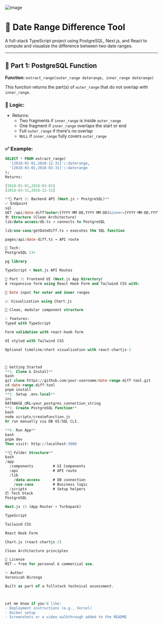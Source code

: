 ![image](https://github.com/user-attachments/assets/6ed0c541-2712-4c6d-ace3-bd561b67cef7)

# 📅 Date Range Difference Tool

A full-stack TypeScript project using PostgreSQL, Next.js, and React to compute and visualize the difference between two date ranges.

---

## 🧪 Part 1: PostgreSQL Function

**Function:** `extract_range(outer_range daterange, inner_range daterange)`

This function returns the part(s) of `outer_range` that do not overlap with `inner_range`.

### 📌 Logic:
- Returns:
  - Two fragments if `inner_range` is inside `outer_range`
  - One fragment if `inner_range` overlaps the start or end
  - Full `outer_range` if there's no overlap
  - `NULL` if `inner_range` fully covers `outer_range`

### ✅ Example:

```sql
SELECT * FROM extract_range(
  '[2018-01-01,2018-12-31]'::daterange,
  '[2018-03-01,2018-03-31]'::daterange
);
Returns:

[2018-01-01,2018-03-01)
(2018-03-31,2018-12-31]

**🧪 Part 2: Backend API (Next.js + PostgreSQL)**
✅ Endpoint
sql
GET /api/date-diff?outer=[YYYY-MM-DD,YYYY-MM-DD)&inner=[YYYY-MM-DD,YYYY-MM-DD)
🏗️ Structure (Clean Architecture)
lib/data-access/db.ts → connects to PostgreSQL

lib/use-case/getDateDiff.ts → executes the SQL function

pages/api/date-diff.ts → API route

🔌 Tech:
PostgreSQL 13+

pg library

TypeScript + Next.js API Routes

🧪 Part 3: Frontend UI (Next.js App Directory)
A responsive form using React Hook Form and Tailwind CSS with:

📝 Date input for outer and inner ranges

📈 Visualization using Chart.js

🧼 Clean, modular component structure

💡 Features:
Typed with TypeScript

Form validation with react-hook-form

UI styled with Tailwind CSS

Optional timeline/chart visualization with react-chartjs-2



🚀 Getting Started
**1. Clone & Install**
bash
git clone https://github.com/your-username/date-range-diff-tool.git
cd date-range-diff-tool
pnpm install
**2. Setup .env.local**
ini
DATABASE_URL=your_postgres_connection_string
**3. Create PostgreSQL Function**
bash
node scripts/createFunction.js
Or run manually via DB UI/SQL CLI.

**4. Run App**
bash
pnpm dev
Then visit: http://localhost:3000

**🧼 Folder Structure**
bash
/app
  /components         # UI Components
  /api                # API route
  /lib
    /data-access      # DB connection
    /use-case         # Business logic
  /scripts            # Setup helpers
📦 Tech Stack
PostgreSQL

Next.js 15 (App Router + Turbopack)

TypeScript

Tailwind CSS

React Hook Form

Chart.js (react-chartjs-2)

Clean Architecture principles

📜 License
MIT — free for personal & commercial use.

✨ Author
Veronicah Bironga

Built as part of a fullstack technical assessment.



Let me know if you'd like:
- Deployment instructions (e.g., Vercel)
- Docker setup
- Screenshots or a video walkthrough added to the README
